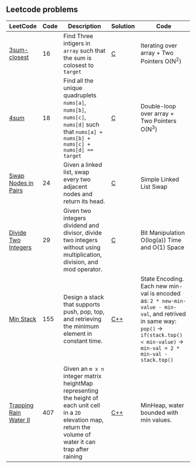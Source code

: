 ## Leetcode problems 

| LeetCode | Code | Description | Solution | Code | 
| -------- | ---- | ---- | ---------- | --- |
| [3sum-closest](https://leetcode.com/problems/3sum-closest/description/) | 16 |Find Three intigers in `array` such that the sum is colosest to `target` | [C](./16/main.c) | Iterating over array + Two Pointers O(N<sup>2</sup>) | 
| [4sum](https://leetcode.com/problems/4sum/description/) | 18 | Find all the unique quadruplets `nums[a]`, `nums[b]`, `nums[c]`, `nums[d]` such that `nums[a] + nums[b] + nums[c] + nums[d] == target` |  [C](./18/main.c) |Double-loop over array + Two Pointers O(N<sup>3</sup>) |
| [Swap Nodes in Pairs](https://leetcode.com/problems/swap-nodes-in-pairs/) | 24 |Given a linked list, swap every two adjacent nodes and return its head. | [C](./24/main.c) |Simple Linked List Swap|
| [Divide Two Integers](https://leetcode.com/problems/divide-two-integers/) | 29 |Given two integers dividend and divisor, divide two integers without using multiplication, division, and mod operator.| [C](./29/main.c) |Bit Manipulation O(log(a)) Time and O(1) Space |
| [Min Stack](https://leetcode.com/problems/min-stack/description/) | 155 |Design a stack that supports push, pop, top, and retrieving the minimum element in constant time.| [C++](./155/main.cpp) | State Encoding. Each new min-val is encoded as: `2 * new-min-value - min-val`, and retrived in same way: `pop()` -> `if(stack.top() < min-value)` -> `min-val = 2 * min-val - stack.top()` |
| [Trapping Rain Water II](https://leetcode.com/problems/trapping-rain-water-ii/description/) | 407 | Given an `m x n` integer matrix heightMap representing the height of each unit cell in a `2D` elevation map, return the volume of water it can trap after raining | [C++](./407/main.cpp) | MinHeap, water bounded with min values. |